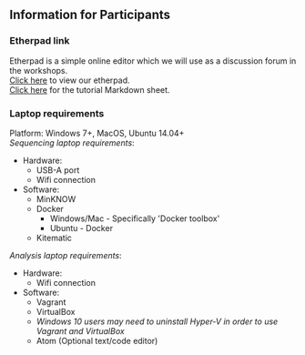 ## Information for Participants

### Etherpad link
Etherpad is a simple online editor which we will use as a discussion forum in the workshops.  
[Click here](https://etherpad.net/p/nanopore-dunedin) to view our etherpad.  
[Click here](./docs/workshop/tutorial.html) for the tutorial Markdown sheet.

### Laptop requirements
Platform: Windows 7+, MacOS, Ubuntu 14.04+  
*Sequencing laptop requirements*:
  + Hardware:
    + USB-A port
    + Wifi connection
  + Software:
    + MinKNOW 
    + Docker
      + Windows/Mac - Specifically 'Docker toolbox'
      + Ubuntu - Docker
    + Kitematic
    
*Analysis laptop requirements*: 
  + Hardware:
    + Wifi connection
  + Software:
    + Vagrant
    + VirtualBox
    + *Windows 10 users may need to uninstall Hyper-V in order to use Vagrant and VirtualBox*
    + Atom (Optional text/code editor)